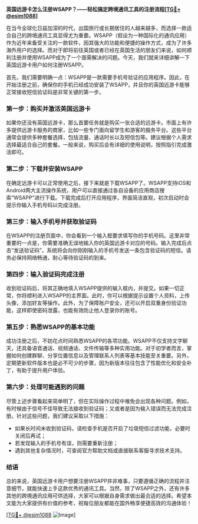 **英国远游卡怎么注册WSAPP？——轻松搞定跨境通讯工具的注册流程[[TG💪+ @esim1088](https://t.me/s/esim1088)]**

在当今全球化日益加深的时代，出国旅行或长期居住的人越来越多，而选择一款适合自己的跨境通讯工具显得尤为重要。WSAPP（假设为一种国际化的通讯应用）作为近年来备受关注的一款软件，因其强大的功能和便捷的操作方式，成为了许多海外用户的选择。而对于即将前往英国或者已经在英国生活的朋友们来说，如何顺利注册并使用WSAPP成为了一个亟需解决的问题。今天，我们就来详细讲解一下英国远游卡用户如何注册WSAPP。

首先，我们需要明确一点：WSAPP是一款需要手机号验证的应用程序。因此，在开始注册之前，确保你的手机已经成功安装了WSAPP，并且你的英国远游卡能够正常接收短信验证码是非常关键的第一步。

### **第一步：购买并激活英国远游卡**
如果你还没有英国远游卡，那么首要任务就是购买一张合适的远游卡。市面上有许多提供远游卡服务的商家，比如一些专门面向留学生和游客的服务平台。这些平台通常会提供多种套餐选择，包括流量、通话时长以及短信包等。建议根据个人需求选择最适合自己的套餐。一般来说，购买后会有详细的使用说明，按照指引完成激活即可。

### **第二步：下载并安装WSAPP**
在确定远游卡可以正常使用之后，接下来就是下载WSAPP了。WSAPP支持iOS和Android两大主流操作系统，用户可以直接通过各自设备的应用商店搜索“WSAPP”进行下载。下载完成后打开应用程序，界面简洁直观，初次启动时会提示你输入手机号码以完成注册。

### **第三步：输入手机号并获取验证码**
在WSAPP的注册页面中，你会看到一个输入框要求填写你的手机号码。这里非常重要的一点是，你需要准确无误地输入你的英国远游卡对应的号码。输入完成后点击“发送验证码”，系统将会向你刚刚输入的手机号发送一条包含验证码的短信。请务必保持网络畅通，耐心等待验证码的到来。

### **第四步：输入验证码完成注册**
收到验证码后，将其正确地填入WSAPP提供的输入框内，并提交。如果一切正常，你将顺利进入WSAPP的主界面。此时，你可以根据提示设置个人资料，上传头像，添加好友等操作。此外，为了保障账户安全，还可以开启双重身份验证功能，这样即使密码泄露，也能有效防止他人登录你的账号。

### **第五步：熟悉WSAPP的基本功能**
成功注册之后，不妨花点时间熟悉WSAPP的各项功能。WSAPP不仅支持文字聊天，还具备语音通话、视频通话、文件传输等多种实用功能。对于初学者而言，掌握如何创建群聊、分享位置信息以及管理联系人列表等基本技能至关重要。另外，定期更新软件版本也是必不可少的步骤，因为新版本往往包含了性能优化和安全补丁，有助于提升用户体验。

### **第六步：处理可能遇到的问题**
尽管上述步骤看起来简单明了，但在实际操作过程中难免会出现各种问题。例如，有时候由于信号不佳导致无法接收到验证码；又或者是因为输入错误而无法完成注册。针对这些问题，我们建议采取以下措施：
- 如果长时间未收到验证码，请检查手机是否开启了垃圾短信过滤功能，必要时关闭后再试；
- 若发现输入的手机号有误，则需要重新注册；
- 遇到其他复杂情况时，可查阅官方帮助文档或直接联系客服寻求技术支持。

### **结语**
总的来说，英国远游卡用户想要注册WSAPP并非难事，只要遵循正确的流程并注意细节，就能快速上手这款优秀的通讯工具。当然，除了WSAPP之外，还有许多其他的跨境通讯应用可供选择，大家可以根据自身需求做出最合适的选择。希望本文能为大家提供有价值的参考，祝每位朋友都能在国外畅享便捷高效的沟通体验！

[[TG💪+ @esim1088](https://t.me/s/esim1088) ![Image](https://i.postimg.cc/4NQfJmqS/Snipaste-2025-05-13-00-14-12.png)]